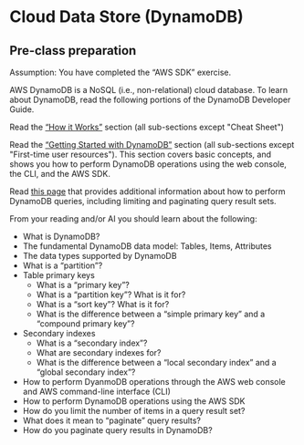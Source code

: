 # Cloud Data Store (DynamoDB)

## Pre-class preparation
  
Assumption: You have completed the “AWS SDK” exercise.                

AWS DynamoDB is a NoSQL (i.e., non-relational) cloud database. To learn about DynamoDB, read the following portions of the DynamoDB Developer Guide.

Read the [“How it Works”](https://docs.aws.amazon.com/amazondynamodb/latest/developerguide/HowItWorks.html) section (all sub-sections except "Cheat Sheet")

Read the [“Getting Started with DynamoDB”](https://docs.aws.amazon.com/amazondynamodb/latest/developerguide/GettingStartedDynamoDB.html) section (all sub-sections except "First-time user resources").  This section covers basic concepts, and shows you how to perform DynamoDB operations using the web console, the CLI, and the AWS SDK.

Read [this page](https://docs.aws.amazon.com/amazondynamodb/latest/developerguide/Query.html) that provides additional information about how to perform DynamoDB queries, including limiting and paginating query result sets.

From your reading and/or AI you should learn about the following:

- What is DynamoDB?
- The fundamental DynamoDB data model: Tables, Items, Attributes
- The data types supported by DynamoDB
- What is a “partition”?
- Table primary keys
    - What is a “primary key”?
    - What is a “partition key”?  What is it for?
    - What is a “sort key”?  What is it for?
    - What is the difference between a “simple primary key” and a “compound primary key”?
- Secondary indexes
    - What is a “secondary index”?
    - What are secondary indexes for?
    - What is the difference between a “local secondary index” and a “global secondary index”?
- How to perform DyanmoDB operations through the AWS web console and AWS command-line interface (CLI)
- How to perform DynamoDB operations using the AWS SDK
- How do you limit the number of items in a query result set?
- What does it mean to “paginate” query results?
- How do you paginate query results in DynamoDB?
